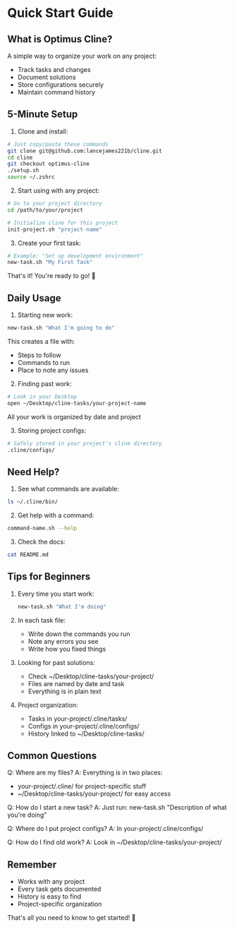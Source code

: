 # Quick Start Guide

## What is Optimus Cline?
A simple way to organize your work on any project:
- Track tasks and changes
- Document solutions
- Store configurations securely
- Maintain command history

## 5-Minute Setup

1. Clone and install:
```bash
# Just copy/paste these commands
git clone git@github.com:lancejames221b/cline.git
cd cline
git checkout optimus-cline
./setup.sh
source ~/.zshrc
```

2. Start using with any project:
```bash
# Go to your project directory
cd /path/to/your/project

# Initialize cline for this project
init-project.sh "project-name"
```

3. Create your first task:
```bash
# Example: "Set up development environment"
new-task.sh "My First Task"
```

That's it! You're ready to go! 🎉

## Daily Usage

1. Starting new work:
```bash
new-task.sh "What I'm going to do"
```
This creates a file with:
- Steps to follow
- Commands to run
- Place to note any issues

2. Finding past work:
```bash
# Look in your Desktop
open ~/Desktop/cline-tasks/your-project-name
```
All your work is organized by date and project

3. Storing project configs:
```bash
# Safely stored in your project's cline directory
.cline/configs/
```

## Need Help?

1. See what commands are available:
```bash
ls ~/.cline/bin/
```

2. Get help with a command:
```bash
command-name.sh --help
```

3. Check the docs:
```bash
cat README.md
```

## Tips for Beginners

1. Every time you start work:
   ```bash
   new-task.sh "What I'm doing"
   ```

2. In each task file:
   - Write down the commands you run
   - Note any errors you see
   - Write how you fixed things

3. Looking for past solutions:
   - Check ~/Desktop/cline-tasks/your-project/
   - Files are named by date and task
   - Everything is in plain text

4. Project organization:
   - Tasks in your-project/.cline/tasks/
   - Configs in your-project/.cline/configs/
   - History linked to ~/Desktop/cline-tasks/

## Common Questions

Q: Where are my files?
A: Everything is in two places:
   - your-project/.cline/ for project-specific stuff
   - ~/Desktop/cline-tasks/your-project/ for easy access

Q: How do I start a new task?
A: Just run: new-task.sh "Description of what you're doing"

Q: Where do I put project configs?
A: In your-project/.cline/configs/

Q: How do I find old work?
A: Look in ~/Desktop/cline-tasks/your-project/

## Remember

- Works with any project
- Every task gets documented
- History is easy to find
- Project-specific organization

That's all you need to know to get started! 🚀
